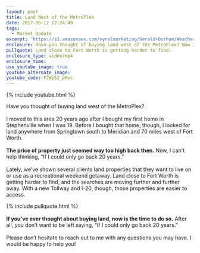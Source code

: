 ```yaml
---
layout: post
title: Land West of the MetroPlex
date: 2017-06-12 12:24:49
tags:
  - Market Update
excerpt: 'https://s3.amazonaws.com/vyralmarketing/Gerald+Durham/Weatherford%2C+TX+Real+Estate+Land+West+of+the+Metroplex.mp4'
enclosure: Have you thought of buying land west of the MetroPlex? Now is the time to make your move.
pullquote: Land close to Fort Worth is getting harder to find.
enclosure_type: video/mp4
enclosure_time:
use_youtube_image: true
youtube_alternate_image:
youtube_code: F7WpS2_pMvc
---
```



{% include youtube.html %}

Have you thought of buying land west of the MetroPlex?&nbsp;
<br>&nbsp;
<br>I moved to this area 20 years ago after I bought my first home in Stephenville when I was 19. Before I bought that home, though, I looked for land anywhere from Springtown south to Meridian and 70 miles west of Fort Worth.&nbsp;
<br>&nbsp;
<br>**The price of property just seemed way too high back then.** Now, I can’t help thinking, “If I could only go back 20 years.” &nbsp;
<br>&nbsp;
<br>Lately, we’ve shown several clients land properties that they want to live on or use as a recreational weekend getaway. Land close to Fort Worth is getting harder to find, and the searches are moving further and further away. With a new Tollway and I-20, though, those properties are easier to access.&nbsp;

{% include pullquote.html %}
<br>&nbsp;
<br>**If you’ve ever thought about buying land, now is the time to do so.** After all, you don’t want to be left saying, “If I could only go back 20 years.”&nbsp;
<br>&nbsp;
<br>Please don’t hesitate to reach out to me with any questions you may have. I would be happy to help you!